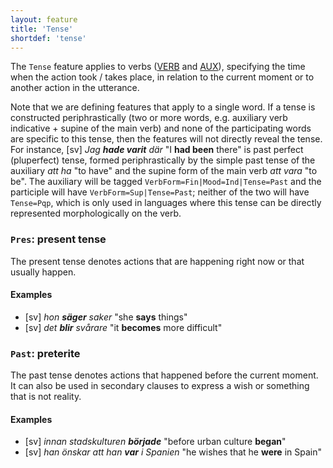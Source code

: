 ```yaml
---
layout: feature
title: 'Tense'
shortdef: 'tense'
---
```


The `Tense` feature applies to verbs ([VERB]() and [AUX]()), specifying the time when the action took / takes place, in relation to the current moment or to another action in the utterance.

Note that we are defining features that apply to a single word. If a tense is constructed periphrastically (two or more words, e.g. auxiliary verb indicative + supine of the main verb) and none of the participating words are specific to this tense, then the features will not directly reveal the tense. For instance, [sv] _Jag <b>hade varit</b> där_ "I <b>had been</b> there" is past perfect (pluperfect) tense, formed periphrastically by the simple past tense of the auxiliary _att ha_ "to have" and the supine form of the main verb _att vara_ "to be". The auxiliary will be tagged `VerbForm=Fin|Mood=Ind|Tense=Past` and the participle will have `VerbForm=Sup|Tense=Past`; neither of the two will have `Tense=Pqp`, which is only used in languages where this tense can be directly represented morphologically on the verb.

### `Pres`: present tense

The present tense denotes actions that are happening right now or that usually happen.

#### Examples

* [sv] _hon <b>säger</b> saker_ "she <b>says</b> things"
* [sv] _det <b>blir</b> svårare_ "it <b>becomes</b> more difficult"

### `Past`: preterite

The past tense denotes actions that happened before the current moment. It can also be used in secondary clauses to express a wish or something that is not reality.

#### Examples

* [sv] _innan stadskulturen <b>började</b>_ "before urban culture <b>began</b>"
* [sv] _han önskar att han <b>var</b> i Spanien_ "he wishes that he <b>were</b> in Spain"

